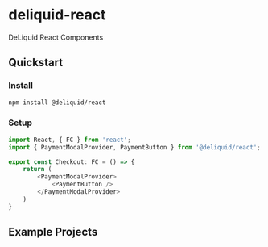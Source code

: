 # deliquid-react

DeLiquid React Components

## Quickstart

### Install

```bash
npm install @deliquid/react
```

### Setup

```typescript
import React, { FC } from 'react';
import { PaymentModalProvider, PaymentButton } from '@deliquid/react';

export const Checkout: FC = () => {
    return (
        <PaymentModalProvider>
            <PaymentButton />
        </PaymentModalProvider>
    )
}
```

## Example Projects
